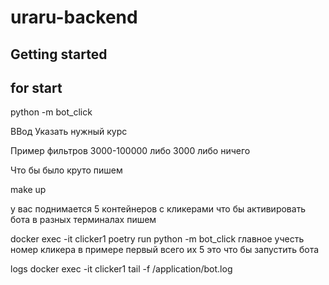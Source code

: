 # uraru-backend

## Getting started

## for start

python -m bot_click


ВВод
Указать нужный курс

Пример фильтров
3000-100000
либо 
3000
либо ничего

Что бы было круто пишем 

make up

у вас поднимается 5 контейнеров с кликерами
что бы активировать бота в разных терминалах пишем

docker exec -it clicker1 poetry run python -m bot_click
главное учесть номер кликера в примере первый всего их 5
это что бы запустить бота

logs
docker exec -it clicker1 tail -f /application/bot.log